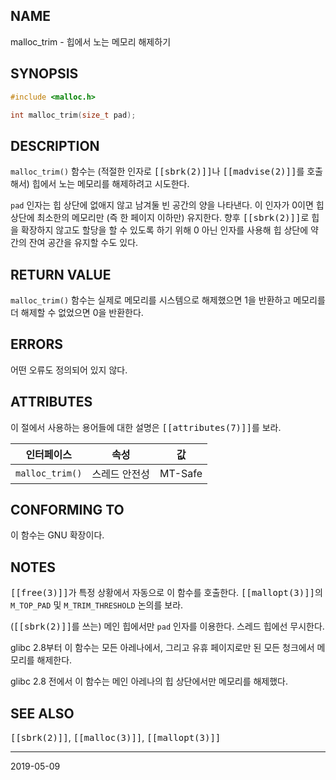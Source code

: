 ## NAME

malloc_trim - 힙에서 노는 메모리 해제하기

## SYNOPSIS

```c
#include <malloc.h>

int malloc_trim(size_t pad);
```

## DESCRIPTION

`malloc_trim()` 함수는 (적절한 인자로 <tt>[[sbrk(2)]]</tt>나 <tt>[[madvise(2)]]</tt>를 호출해서) 힙에서 노는 메모리를 해제하려고 시도한다.

`pad` 인자는 힙 상단에 없애지 않고 남겨둘 빈 공간의 양을 나타낸다. 이 인자가 0이면 힙 상단에 최소한의 메모리만 (즉 한 페이지 이하만) 유지한다. 향후 <tt>[[sbrk(2)]]</tt>로 힙을 확장하지 않고도 할당을 할 수 있도록 하기 위해 0 아닌 인자를 사용해 힙 상단에 약간의 잔여 공간을 유지할 수도 있다.

## RETURN VALUE

`malloc_trim()` 함수는 실제로 메모리를 시스템으로 해제했으면 1을 반환하고 메모리를 더 해제할 수 없었으면 0을 반환한다.

## ERRORS

어떤 오류도 정의되어 있지 않다.

## ATTRIBUTES

이 절에서 사용하는 용어들에 대한 설명은 <tt>[[attributes(7)]]</tt>를 보라.

| 인터페이스 | 속성 | 값 |
| --- | --- | --- |
| `malloc_trim()` | 스레드 안전성 | MT-Safe |

## CONFORMING TO

이 함수는 GNU 확장이다.

## NOTES

<tt>[[free(3)]]</tt>가 특정 상황에서 자동으로 이 함수를 호출한다. <tt>[[mallopt(3)]]</tt>의 `M_TOP_PAD` 및 `M_TRIM_THRESHOLD` 논의를 보라.

(<tt>[[sbrk(2)]]</tt>를 쓰는) 메인 힙에서만 `pad` 인자를 이용한다. 스레드 힙에선 무시한다.

glibc 2.8부터 이 함수는 모든 아레나에서, 그리고 유휴 페이지로만 된 모든 청크에서 메모리를 해제한다.

glibc 2.8 전에서 이 함수는 메인 아레나의 힙 상단에서만 메모리를 해제했다.

## SEE ALSO

<tt>[[sbrk(2)]]</tt>, <tt>[[malloc(3)]]</tt>, <tt>[[mallopt(3)]]</tt>

----

2019-05-09
